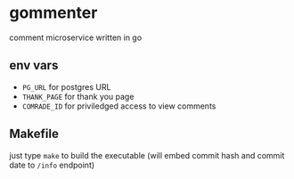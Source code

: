 # gommenter
comment microservice written in go

## env vars
- `PG_URL` for postgres URL
- `THANK_PAGE` for thank you page
- `COMRADE_ID` for priviledged access to view comments

## Makefile
just type `make` to build the executable (will embed commit hash and commit date to `/info` endpoint)
